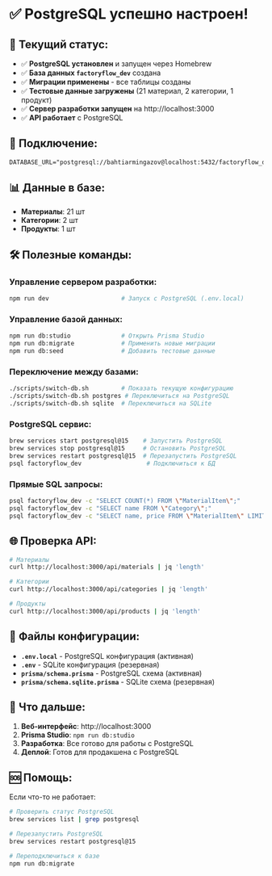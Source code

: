 # ✅ PostgreSQL успешно настроен!

## 🎉 Текущий статус:

- ✅ **PostgreSQL установлен** и запущен через Homebrew
- ✅ **База данных `factoryflow_dev`** создана
- ✅ **Миграции применены** - все таблицы созданы
- ✅ **Тестовые данные загружены** (21 материал, 2 категории, 1 продукт)
- ✅ **Сервер разработки запущен** на http://localhost:3000
- ✅ **API работает** с PostgreSQL

## 🔗 Подключение:
```
DATABASE_URL="postgresql://bahtiarmingazov@localhost:5432/factoryflow_dev"
```

## 📊 Данные в базе:
- **Материалы**: 21 шт
- **Категории**: 2 шт  
- **Продукты**: 1 шт

## 🛠️ Полезные команды:

### Управление сервером разработки:
```bash
npm run dev                    # Запуск с PostgreSQL (.env.local)
```

### Управление базой данных:
```bash
npm run db:studio              # Открыть Prisma Studio
npm run db:migrate             # Применить новые миграции
npm run db:seed                # Добавить тестовые данные
```

### Переключение между базами:
```bash
./scripts/switch-db.sh         # Показать текущую конфигурацию
./scripts/switch-db.sh postgres # Переключиться на PostgreSQL
./scripts/switch-db.sh sqlite  # Переключиться на SQLite
```

### PostgreSQL сервис:
```bash
brew services start postgresql@15    # Запустить PostgreSQL
brew services stop postgresql@15     # Остановить PostgreSQL
brew services restart postgresql@15  # Перезапустить PostgreSQL
psql factoryflow_dev                  # Подключиться к БД
```

### Прямые SQL запросы:
```bash
psql factoryflow_dev -c "SELECT COUNT(*) FROM \"MaterialItem\";"
psql factoryflow_dev -c "SELECT name FROM \"Category\";"
psql factoryflow_dev -c "SELECT name, price FROM \"MaterialItem\" LIMIT 5;"
```

## 🌐 Проверка API:

```bash
# Материалы
curl http://localhost:3000/api/materials | jq 'length'

# Категории  
curl http://localhost:3000/api/categories | jq 'length'

# Продукты
curl http://localhost:3000/api/products | jq 'length'
```

## 📁 Файлы конфигурации:

- **`.env.local`** - PostgreSQL конфигурация (активная)
- **`.env`** - SQLite конфигурация (резервная)
- **`prisma/schema.prisma`** - PostgreSQL схема (активная)  
- **`prisma/schema.sqlite.prisma`** - SQLite схема (резервная)

## 🎯 Что дальше:

1. **Веб-интерфейс**: http://localhost:3000
2. **Prisma Studio**: `npm run db:studio`
3. **Разработка**: Все готово для работы с PostgreSQL
4. **Деплой**: Готов для продакшена с PostgreSQL

## 🆘 Помощь:

Если что-то не работает:
```bash
# Проверить статус PostgreSQL
brew services list | grep postgresql

# Перезапустить PostgreSQL
brew services restart postgresql@15

# Переподключиться к базе
npm run db:migrate
```
